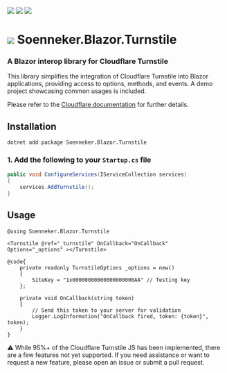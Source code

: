 ﻿[![](https://img.shields.io/nuget/v/soenneker.blazor.turnstile.svg?style=for-the-badge)](https://www.nuget.org/packages/soenneker.blazor.turnstile/)
[![](https://img.shields.io/github/actions/workflow/status/soenneker/soenneker.blazor.turnstile/publish-package.yml?style=for-the-badge)](https://github.com/soenneker/soenneker.blazor.turnstile/actions/workflows/publish-package.yml)
[![](https://img.shields.io/nuget/dt/soenneker.blazor.turnstile.svg?style=for-the-badge)](https://www.nuget.org/packages/soenneker.blazor.turnstile/)

# ![](https://user-images.githubusercontent.com/4441470/224455560-91ed3ee7-f510-4041-a8d2-3fc093025112.png) Soenneker.Blazor.Turnstile
### A Blazor interop library for Cloudflare Turnstile

This library simplifies the integration of Cloudflare Turnstile into Blazor applications, providing access to options, methods, and events. A demo project showcasing common usages is included.

Please refer to the [Cloudflare documentation](https://developers.cloudflare.com/turnstile/get-started/client-side-rendering/) for further details.


## Installation

```
dotnet add package Soenneker.Blazor.Turnstile
```

### 1. Add the following to your `Startup.cs` file

```csharp
public void ConfigureServices(IServiceCollection services)
{
    services.AddTurnstile();
}
```

## Usage

```razor
@using Soenneker.Blazor.Turnstile

<Turnstile @ref="_turnstile" OnCallback="OnCallback" Options="_options" ></Turnstile>

@code{
    private readonly TurnstileOptions _options = new()
    {
        SiteKey = "1x00000000000000000000AA" // Testing key
    };

    private void OnCallback(string token)
    {
        // Send this token to your server for validation
        Logger.LogInformation("OnCallback fired, token: {token}", token);
    }
}
```

⚠️ While 95%+ of the Cloudflare Turnstile JS has been implemented, there are a few features not yet supported. If you need assistance or want to request a new feature, please open an issue or submit a pull request.
